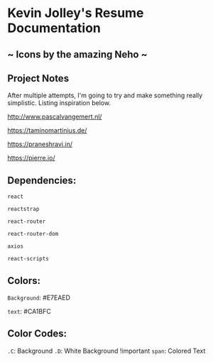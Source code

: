 # Kevin Jolley's Resume Documentation

## ~ Icons by the amazing Neho ~

## Project Notes

After multiple attempts, I'm going to try and make something really simplistic. Listing inspiration below.

http://www.pascalvangemert.nl/

https://taminomartinius.de/

https://praneshravi.in/

https://pierre.io/

## Dependencies:

`react`

`reactstrap`

`react-router`

`react-router-dom`

`axios`

`react-scripts`

## Colors:

`Background`: #E7EAED

`text`: #CA1BFC

## Color Codes:

`.C`: Background
`.D`: White Background !important
`span`: Colored Text

